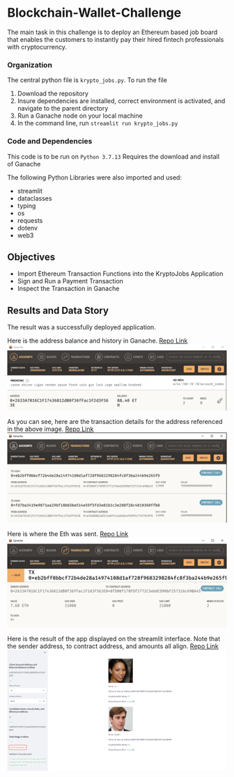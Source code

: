 # Blockchain-Wallet-Challenge
The main task in this challenge is to deploy an Ethereum based job board that enables the customers to instantly pay their hired fintech professionals with cryptocurrency.

### Organization
The central python file is `krypto_jobs.py`. To run the file
1. Download the repository
2. Insure dependencies are installed, correct environment is activated, and navigate to the parent directory
3. Run a Ganache node on your local machine
3. In the command line, run `streamlit run krypto_jobs.py`

### Code and Dependencies
This code is to be run on `Python 3.7.13`
Requires the download and install of Ganache

The following Python Libraries were also imported and used:

- streamlit
- dataclasses 
- typing 
- os
- requests
- dotenv 
- web3 

## Objectives
- Import Ethereum Transaction Functions into the KryptoJobs Application
- Sign and Run a Payment Transaction
- Inspect the Transaction in Ganache

## Results and Data Story
The result was a successfully deployed application.

Here is the address balance and history in Ganache.
[Repo Link](https://github.com/bweilers/Blockchain-wallet/) <br>
![Repo Image](./Images/ganache1.png)

As you can see, here are the transaction details for the address referenced in the above image.
[Repo Link](https://github.com/bweilers/Blockchain-wallet/) <br>
![Repo Image](./Images/ganache2.png)

Here is where the Eth was sent.
[Repo Link](https://github.com/bweilers/Blockchain-wallet/) <br>
![Repo Image](./Images/ganache3.png)

Here is the result of the app displayed on the streamlit interface. Note that the sender address, to contract address, and amounts all align.
[Repo Link](https://github.com/bweilers/Blockchain-wallet/) <br>
![Repo Image](./Images/krypto_app_screenshot.png)

